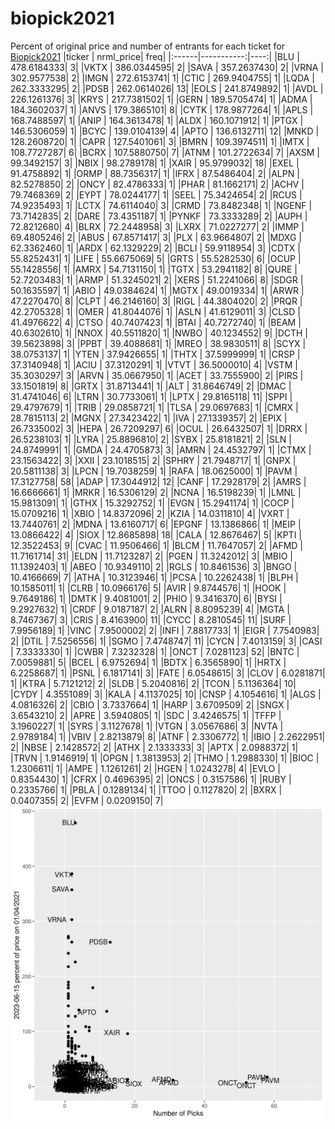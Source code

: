 # biopick2021
Percent of original price and number of entrants for each ticket for [Biopick2021](https://twitter.com/hashtag/Biopick2021)
|ticker |  nrml_price| freq|
|:------|-----------:|----:|
|BLU    | 478.6184333|    3|
|VKTX   | 386.0344595|    2|
|SAVA   | 357.2637430|    2|
|VRNA   | 302.9577538|    2|
|IMGN   | 272.6153741|    1|
|CTIC   | 269.9404755|    1|
|LQDA   | 262.3333295|    2|
|PDSB   | 262.0614026|   13|
|EOLS   | 241.8749892|    1|
|AVDL   | 226.1261376|    3|
|KRYS   | 217.7381502|    1|
|GERN   | 189.5705474|    1|
|ADMA   | 184.3602037|    1|
|ANVS   | 179.3865101|    8|
|CYTK   | 178.9877264|    1|
|APLS   | 168.7488597|    1|
|ANIP   | 164.3613478|    1|
|ALDX   | 160.1071912|    1|
|PTGX   | 146.5306059|    1|
|BCYC   | 139.0104139|    4|
|APTO   | 136.6132711|   12|
|MNKD   | 128.2608720|    1|
|CAPR   | 127.5401061|    3|
|BMRN   | 109.3974511|    1|
|IMTX   | 108.7727287|    6|
|BCRX   | 107.5880750|    7|
|ATNM   | 101.2722634|    7|
|AXSM   |  99.3492157|    3|
|NBIX   |  98.2789178|    1|
|XAIR   |  95.9799032|   18|
|EXEL   |  91.4758892|    1|
|ORMP   |  88.7356317|    1|
|IFRX   |  87.5486404|    2|
|ALPN   |  82.5278850|    2|
|ONCY   |  82.4786333|    1|
|PHAR   |  81.1662171|    2|
|ACHV   |  79.7468369|    2|
|EYPT   |  78.0244177|    1|
|SEEL   |  75.3424654|    2|
|RCUS   |  74.9235493|    1|
|LCTX   |  74.6114040|    3|
|CRMD   |  73.8482348|    1|
|NGENF  |  73.7142835|    2|
|DARE   |  73.4351187|    1|
|PYNKF  |  73.3333289|    2|
|AUPH   |  72.8212680|    4|
|BLRX   |  72.2448958|    3|
|LXRX   |  71.0227277|    2|
|IMMP   |  69.4805246|    2|
|ABUS   |  67.8571417|    3|
|PLX    |  63.9664807|    2|
|MDXG   |  62.3362460|    1|
|ARDX   |  62.1329229|    2|
|BCLI   |  59.9118954|    3|
|CDTX   |  55.8252431|    1|
|LIFE   |  55.6675069|    5|
|GRTS   |  55.5282530|    6|
|OCUP   |  55.1428556|    1|
|AMRX   |  54.7131150|    1|
|TGTX   |  53.2941182|    8|
|QURE   |  52.7203483|    1|
|ARMP   |  51.3245021|    2|
|XERS   |  51.2241066|    8|
|SDGR   |  50.1635597|    1|
|ABIO   |  49.0384624|    1|
|MGTX   |  49.0019334|    1|
|ARWR   |  47.2270470|    8|
|CLPT   |  46.2146160|    3|
|RIGL   |  44.3804020|    2|
|PRQR   |  42.2705328|    1|
|OMER   |  41.8044076|    1|
|ASLN   |  41.6129011|    3|
|CLSD   |  41.4976622|    4|
|CTSO   |  40.7407423|    1|
|BTAI   |  40.7272740|    1|
|BEAM   |  40.6302610|    1|
|NNOX   |  40.5511820|    1|
|NWBO   |  40.1234552|    9|
|DCTH   |  39.5623898|    3|
|PPBT   |  39.4088681|    1|
|MREO   |  38.9830511|    8|
|SCYX   |  38.0753137|    1|
|YTEN   |  37.9426655|    1|
|THTX   |  37.5999999|    1|
|CRSP   |  37.3140948|    1|
|ACIU   |  37.3120291|    1|
|VTVT   |  36.5000010|    4|
|VSTM   |  35.3030297|    3|
|ARVN   |  35.0667950|    1|
|ACET   |  33.7555900|    2|
|PIRS   |  33.1501819|    8|
|GRTX   |  31.8713441|    1|
|ALT    |  31.8646749|    2|
|DMAC   |  31.4741046|    6|
|LTRN   |  30.7733061|    1|
|LPTX   |  29.8165118|   11|
|SPPI   |  29.4797679|    1|
|TRIB   |  29.0858721|    1|
|TLSA   |  29.0697683|    1|
|CMRX   |  28.7815113|    2|
|MGNX   |  27.3423422|    1|
|IVA    |  27.1339357|    2|
|EPIX   |  26.7335002|    3|
|HEPA   |  26.7209297|    6|
|OCUL   |  26.6432507|    1|
|DRRX   |  26.5238103|    1|
|LYRA   |  25.8896810|    2|
|SYBX   |  25.8181821|    2|
|SLN    |  24.8749991|    1|
|GMDA   |  24.4705873|    3|
|AMRN   |  24.4532797|    1|
|CTMX   |  23.1563422|    3|
|XXII   |  23.1018515|    2|
|SPHRY  |  21.7948717|    1|
|GNPX   |  20.5811138|    3|
|LPCN   |  19.7038259|    1|
|RAFA   |  18.0625000|    1|
|PAVM   |  17.3127758|   58|
|ADAP   |  17.3044912|   12|
|CANF   |  17.2928179|    2|
|AMRS   |  16.6666661|    1|
|MRKR   |  16.5306129|    2|
|NCNA   |  16.5198239|    1|
|LMNL   |  15.9813091|    1|
|GTHX   |  15.3292752|    1|
|EVGN   |  15.2941174|    1|
|COCP   |  15.0709216|    1|
|XBIO   |  14.8372096|    2|
|KZIA   |  14.0311810|    4|
|VXRT   |  13.7440761|    2|
|MDNA   |  13.6160717|    6|
|EPGNF  |  13.1386866|    1|
|MEIP   |  13.0866422|    4|
|SIOX   |  12.8685898|   18|
|CALA   |  12.8676467|    5|
|KPTI   |  12.3522453|    9|
|CVAC   |  11.9506466|    1|
|BLCM   |  11.7647057|    2|
|AFMD   |  11.7161714|   31|
|ELDN   |  11.7123287|    2|
|PGEN   |  11.3242012|    3|
|MBIO   |  11.1392403|    1|
|ABEO   |  10.9349110|    2|
|RGLS   |  10.8461536|    3|
|BNGO   |  10.4166669|    7|
|ATHA   |  10.3123946|    1|
|PCSA   |  10.2262438|    1|
|BLPH   |  10.1585011|    1|
|CLRB   |  10.0966176|    5|
|AVIR   |   9.8744576|    1|
|HOOK   |   9.7649186|    1|
|DMTK   |   9.4081001|    2|
|PHIO   |   9.3416370|    6|
|BYSI   |   9.2927632|    1|
|CRDF   |   9.0187187|    2|
|ALRN   |   8.8095239|    4|
|MGTA   |   8.7467367|    3|
|CRIS   |   8.4163900|   11|
|CYCC   |   8.2810545|   11|
|SURF   |   7.9956189|    1|
|VINC   |   7.9500002|    2|
|INFI   |   7.8817733|    1|
|EIGR   |   7.7540983|    2|
|DTIL   |   7.5256556|    1|
|SGMO   |   7.4748747|   11|
|CYCN   |   7.4013159|    3|
|CASI   |   7.3333330|    1|
|CWBR   |   7.3232328|    1|
|ONCT   |   7.0281123|   52|
|BNTC   |   7.0059881|    5|
|BCEL   |   6.9752694|    1|
|BDTX   |   6.3565890|    1|
|HRTX   |   6.2258687|    1|
|PSNL   |   6.1817141|    3|
|FATE   |   6.0548615|    3|
|CLOV   |   6.0281871|    1|
|KTRA   |   5.7121212|    2|
|SLDB   |   5.2040816|    2|
|TCON   |   5.1136364|   10|
|CYDY   |   4.3551089|    3|
|KALA   |   4.1137025|   10|
|CNSP   |   4.1054616|    1|
|ALGS   |   4.0816326|    2|
|CBIO   |   3.7337664|    1|
|HARP   |   3.6709509|    2|
|SNGX   |   3.6543210|    2|
|APRE   |   3.5940805|    1|
|SDC    |   3.4246575|    1|
|TFFP   |   3.1960227|    1|
|SYRS   |   3.1127678|    1|
|VTGN   |   3.0567686|    3|
|NVTA   |   2.9789184|    1|
|VBIV   |   2.8213879|    8|
|ATNF   |   2.3306772|    1|
|IBIO   |   2.2622951|    2|
|NBSE   |   2.1428572|    2|
|ATHX   |   2.1333333|    3|
|APTX   |   2.0988372|    1|
|TRVN   |   1.9146919|    1|
|OPGN   |   1.3813953|    2|
|THMO   |   1.2988330|    1|
|BIOC   |   1.2306611|    1|
|AMPE   |   1.1261261|    2|
|HGEN   |   1.0243278|    4|
|EVLO   |   0.8354430|    1|
|CFRX   |   0.4696395|    2|
|ONCS   |   0.3157586|    1|
|RUBY   |   0.2335766|    1|
|PBLA   |   0.1289134|    1|
|TTOO   |   0.1127820|    2|
|BXRX   |   0.0407355|    2|
|EVFM   |   0.0209150|    7|
![retvspicks](biopicks.png?raw=true)
